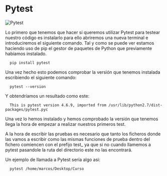 # Pytest

![Pytest](https://pbs.twimg.com/media/EjI7ONtVgAIa4eW.png)

Lo primero que tenemos que hacer si queremos utilizar Pytest para testear nuestro código es instalarlo para ello abriremos una nueva terminal e introduciremos el siguiente comando. Tal y como se puede ver estamos haciendo uso de pip el gestor de paquetes de Python que previamente habíamos instalado. 

      pip install pytest

Una vez hecho esto podemos comprobar la versión que tenemos instalada escribiendo el siguiente comando:

      pytest --version

Y obtendríamos un resultado como este:

      This is pytest version 4.6.9, imported from /usr/lib/python2.7/dist-packages/pytest.pyc

Una vez lo hemos instalado y hemos comprobado la versión que tenemos llega la hora de empezar a realizar nuestros primeros test.

A la hora de escribir las pruebas es necesario que tanto los ficheros donde las vamos a escribir como las mismas funciones de prueba dentro del fichero comiencen con el prefijo test_ ya que si no cuando llamemos a pytest pasandole la ruta del directorio este no las encontrará. 

Un ejemplo de llamada a Pytest sería algo asi:

      pytest /home/marcos/Desktop/Curso

